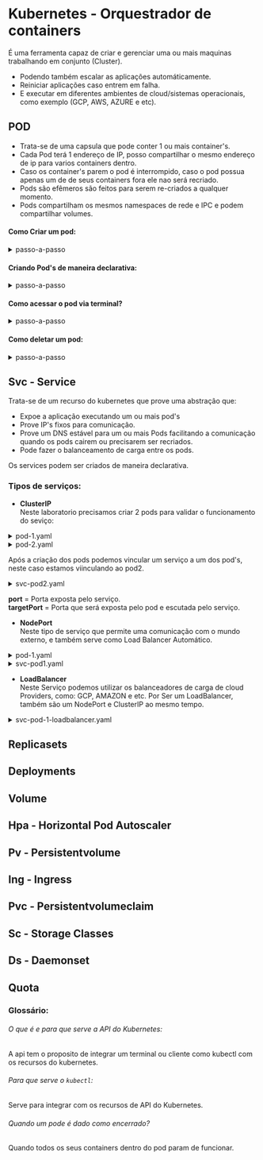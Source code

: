 # Kubernetes - Orquestrador de containers
É uma ferramenta capaz de criar e gerenciar uma ou mais maquinas trabalhando em conjunto (Cluster).  
* Podendo também escalar as aplicações automáticamente.
* Reiniciar aplicações caso entrem em falha.
* E executar em diferentes ambientes de cloud/sistemas operacionais, como exemplo (GCP, AWS, AZURE e etc).

## POD
* Trata-se de uma capsula que pode conter 1 ou mais container's.  
* Cada Pod terá 1 endereço de IP, posso compartilhar o mesmo endereço de ip para varios containers dentro.
* Caso os container's parem o pod é interrompido, caso o pod possua apenas um de de seus containers fora ele nao será recriado. 
* Pods são efêmeros são feitos para serem re-criados a qualquer momento.
* Pods compartilham os mesmos namespaces de rede e IPC e podem compartilhar volumes.

#### Como Criar um pod:
<details>
<summary>passo-a-passo</summary>

1 - Criando o pod
```
kubectl run nginx-pod-name --image=nginx
```
2 - Verificando a criação do POD

**Visualização continua do status do pod**
```
kubectl get pods --watch
```
**Visualização detalhada:**
  ```
kubectl get pods -o wide
```  

3 - Verificando detalhes sobre o pod
```
kubectl describe pod nginx-pod-name
```
4 - Editar um pod
```
kubectl edit pod nginx-pod-name
```
</details>

#### Criando Pod's de maneira declarativa:
<details>
<summary>passo-a-passo</summary>  

  
1 - Crie o arquivo do pod .yaml
````
apiVersion: v1
kind: Pod
metadata:
  name: primeiro-pod-declarativo
spec:
  containers:
    - name: nginx-container
      image: nginx
````

2 - Execute o comando apply para criar o pod de forma declarativa
````
kubectl apply -f .\primeiro-pod.yaml
````
</details>

#### Como acessar o pod via terminal?
<details>
<summary>passo-a-passo</summary> 

````
kubectl exec -it portal-noticias -- bash
````
</details>

#### Como deletar um pod:
<details>
<summary>passo-a-passo</summary> 


````
kubectl delete pod pod-name
kubectl delete -f ./file-name.yaml
````
Após isso podemos usar o comando `getpods` para verificar se o pod ainda existe. 

````
kubectl get pods
````
</details>

## Svc - Service 
Trata-se de um recurso do kubernetes que prove uma abstração que:
* Expoe a aplicação executando um ou mais pod's
* Prove IP's fixos para comunicação.
* Prove um DNS estável para um ou mais Pods facilitando a comunicação quando os pods cairem ou precisarem ser recriados.
* Pode fazer o balanceamento de carga entre os pods.

Os services podem ser criados de maneira declarativa.

### Tipos de serviços:
* **ClusterIP**  
Neste laboratorio precisamos criar 2 pods para validar o funcionamento do seviço:

<details>
<summary>pod-1.yaml</summary>

  ````
--- 
apiVersion: v1
kind: Pod
metadata: 
  name: criando-cluster-ip-pod1
spec: 
  containers: 
    - 
      image: "nginx:latest"
      name: criando-cluster-ip-pod1-container
      ports: 
        - 
          containerPort: 80
  ````

</details>

<details>
<summary>pod-2.yaml</summary>

  ````
--- 
apiVersion: v1
kind: Pod
metadata: 
  name: criando-cluster-ip-pod2
  labels:
    app: segundo-pod
spec: 
  containers: 
    - 
      image: "nginx:latest"
      name: criando-cluster-ip-pod2-container
      ports: 
        - 
          containerPort: 80
  ````

</details>

Após a criação dos pods podemos vincular um serviço a um dos pod's, neste caso estamos viinculando ao pod2.

<details>
<summary>svc-pod2.yaml</summary>

  ````
apiVersion: v1
kind: Service
metadata: 
  name: svc-pod2
spec: 
  type: ClusterIP
  selector: 
    app: segundo-pod
  ports: 
    - port: 80
      targetPort: 80
  ````
</details>

**port** = Porta exposta pelo serviço.<br>
**targetPort** = Porta que será exposta pelo pod e escutada pelo serviço.


* **NodePort**  
  Neste tipo de serviço que permite uma comunicação com o mundo externo, e também serve como Load Balancer Automático.
  
<details>
<summary>pod-1.yaml</summary>

  ````
--- 
apiVersion: v1
kind: Pod
metadata: 
  name: criando-cluster-ip-pod1
  labels:
    app: primeiro-pod
spec: 
  containers: 
    - 
      image: "nginx:latest"
      name: criando-cluster-ip-pod1-container
      ports: 
        - 
          containerPort: 80
  ````
</details>

<details>
<summary>svc-pod1.yaml</summary>

  ````
apiVersion: v1
kind: Service
metadata:
  name: svc-pod1
spec:
  type: NodePort
  selector:
    app: primeiro-pod
  ports:
    - port: 80
      targetPort: 80
      nodePort: 30007
  ````
</details>
  
* **LoadBalancer**  
  Neste Serviço podemos utilizar os balanceadores de carga de cloud Providers, como: GCP, AMAZON e etc.
  Por Ser um LoadBalancer, também são um NodePort e ClusterIP ao mesmo tempo.

<details>
<summary>svc-pod-1-loadbalancer.yaml</summary>

  ````
apiVersion: v1
kind: Service
metadata:
  name: svc-pod-loadbalancer-1
spec:
  type: LoadBalancer
  ports:
    - port: 80
      nodePort: 30000
  selector:
    app: portal-noticias-pod
  ````
</details>
  

## Replicasets
## Deployments
## Volume
## Hpa - Horizontal Pod Autoscaler
## Pv - Persistentvolume
## Ing - Ingress
## Pvc - Persistentvolumeclaim
## Sc - Storage Classes 
## Ds - Daemonset
## Quota

### Glossário:
###### O que é e para que serve a API do Kubernetes: 
A api tem o proposito de integrar um terminal ou cliente como kubectl com os recursos do kubernetes.  
###### Para que serve o `kubectl`:
Serve para integrar com os recursos de API do Kubernetes.
###### Quando um pode é dado como encerrado?
Quando todos os seus containers dentro do pod param de funcionar.

